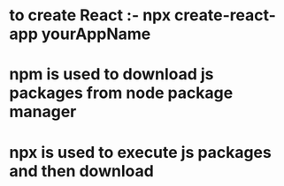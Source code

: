 # to create React :- npx create-react-app yourAppName

# npm is used to download js packages from node package manager

# npx is used to execute js packages and then download

